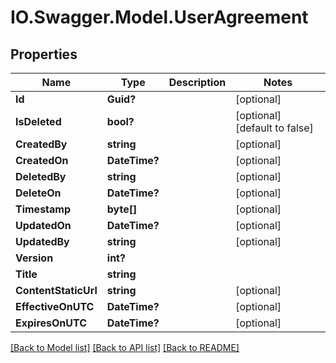 # IO.Swagger.Model.UserAgreement
## Properties

Name | Type | Description | Notes
------------ | ------------- | ------------- | -------------
**Id** | **Guid?** |  | [optional] 
**IsDeleted** | **bool?** |  | [optional] [default to false]
**CreatedBy** | **string** |  | [optional] 
**CreatedOn** | **DateTime?** |  | [optional] 
**DeletedBy** | **string** |  | [optional] 
**DeleteOn** | **DateTime?** |  | [optional] 
**Timestamp** | **byte[]** |  | [optional] 
**UpdatedOn** | **DateTime?** |  | [optional] 
**UpdatedBy** | **string** |  | [optional] 
**Version** | **int?** |  | 
**Title** | **string** |  | 
**ContentStaticUrl** | **string** |  | [optional] 
**EffectiveOnUTC** | **DateTime?** |  | [optional] 
**ExpiresOnUTC** | **DateTime?** |  | [optional] 

[[Back to Model list]](../README.md#documentation-for-models) [[Back to API list]](../README.md#documentation-for-api-endpoints) [[Back to README]](../README.md)


